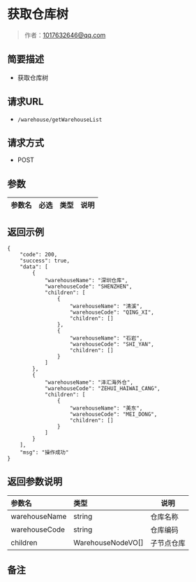 # 获取仓库树

> 作者：1017632646@qq.com

## 简要描述

- 获取仓库树

## 请求URL
- ` /warehouse/getWarehouseList `
  
## 请求方式
- POST 

## 参数

|参数名|必选|类型|说明|
|:----    |:---|:----- |-----   |

## 返回示例 

``` 
{
    "code": 200,
    "success": true,
    "data": [
        {
            "warehouseName": "深圳仓库",
            "warehouseCode": "SHENZHEN",
            "children": [
                {
                    "warehouseName": "清溪",
                    "warehouseCode": "QING_XI",
                    "children": []
                },
                {
                    "warehouseName": "石岩",
                    "warehouseCode": "SHI_YAN",
                    "children": []
                }
            ]
        },
        {
            "warehouseName": "泽汇海外仓",
            "warehouseCode": "ZEHUI_HAIWAI_CANG",
            "children": [
                {
                    "warehouseName": "美东",
                    "warehouseCode": "MEI_DONG",
                    "children": []
                }
            ]
        }
    ],
    "msg": "操作成功"
}
```

## 返回参数说明 

|参数名|类型|说明|
|:-----  |:-----|-----                           |
|warehouseName |string   |仓库名称  |
|warehouseCode |string   |仓库编码  |
|children |WarehouseNodeVO[]   |子节点仓库  |

## 备注